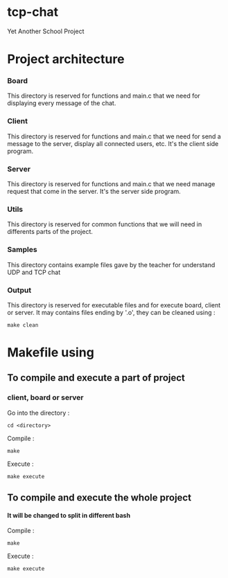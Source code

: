 # tcp-chat
Yet Another School Project

# Project architecture
### Board
This directory is reserved for functions and main.c that we need for displaying every message of the chat.
### Client
This directory is reserved for functions and main.c that we need for send a message to the server, display all connected users, etc. It's the client side program.
### Server
This directory is reserved for functions and main.c that we need manage request that come in the server. It's the server side program.
### Utils 
This directory is reserved for common functions that we will need in differents parts of the project.
### Samples
This directory contains example files gave by the teacher for understand UDP and TCP chat
### Output
This directory is reserved for executable files and for execute board, client or server. It may contains files ending by '.o', they can be cleaned using : 
```console
make clean
```

# Makefile using
## To compile and execute a part of project
### client, board or server
Go into the directory :
```console
cd <directory> 
```
Compile :
```console
make 
```
Execute :
```console
make execute
```

## To compile and execute the whole project
#### It will be changed to split in different bash
Compile :
```console
make 
```
Execute :
```console
make execute
```